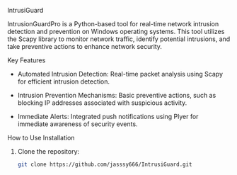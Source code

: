 IntrusiGuard

IntrusionGuardPro is a Python-based tool for real-time network intrusion detection and prevention on Windows operating systems. 
This tool utilizes the Scapy library to monitor network traffic, identify potential intrusions, and take preventive actions to enhance network security.

Key Features
- Automated Intrusion Detection: Real-time packet analysis using Scapy for efficient intrusion detection.
  
- Intrusion Prevention Mechanisms: Basic preventive actions, such as blocking IP addresses associated with suspicious activity.

- Immediate Alerts: Integrated push notifications using Plyer for immediate awareness of security events.


How to Use
Installation
1. Clone the repository:

   ```bash
   git clone https://github.com/jasssy666/IntrusiGuard.git

